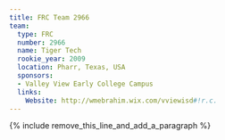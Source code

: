 ```yaml
---
title: FRC Team 2966
team:
  type: FRC
  number: 2966
  name: Tiger Tech
  rookie_year: 2009
  location: Pharr, Texas, USA
  sponsors:
  - Valley View Early College Campus
  links:
    Website: http://wmebrahim.wix.com/vviewisd#!r.c.
---
```


{% include remove_this_line_and_add_a_paragraph %}